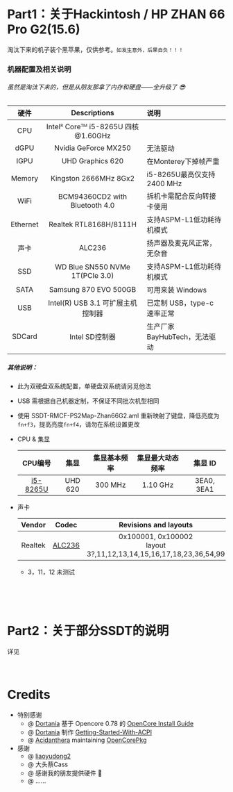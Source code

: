 # Part1：关于Hackintosh / HP ZHAN 66 Pro G2(15.6)
淘汰下来的机子装个黑苹果，仅供参考。`如发生意外，后果自负！！！`
### 机器配置及相关说明
###### 虽然是淘汰下来的，但是从朋友那拿了内存和硬盘——全升级了 :sunglasses:
| 硬件 | Descriptions | 说明 |
| :-: | :-: | :- |
| CPU | Intelᴿ Coreᵀᴹ i5-8265U 四核 @1.60GHz |
|  dGPU | Nvidia GeForce MX250 | 无法驱动 |
| IGPU | UHD Graphics 620 | 在Monterey下掉帧严重 |
| Memory | Kingston 2666MHz 8Gx2 | i5-8265U最高仅支持 2400 MHz |
|  WiFi | BCM94360CD2 with Bluetooth 4.0 | 拆机卡需配合反向转接卡使用 |
| Ethernet | Realtek RTL8168H/8111H | 支持ASPM-L1低功耗待机模式 |
| 声卡 |  ALC236 | 扬声器及麦克风正常，无杂音 |
| SSD | WD Blue SN550 NVMe 1T(PCIe 3.0) | 支持ASPM-L1低功耗待机模式 |
| SATA | Samsung 870 EVO 500GB | 可用来装 Windows |
| USB | Intel(R) USB 3.1 可扩展主机控制器 | 已定制 USB，type-c 速率正常 |
| SDCard | Intel SD控制器 | 生产厂家BayHubTech，无法驱动 |

##### 其他说明：</br>
* 此为双硬盘双系统配置，单硬盘双系统请另觅他法
* USB 需根据自己机器定制，不保证不同批次机型相同
* 使用 SSDT-RMCF-PS2Map-Zhan66G2.aml 重新映射了键盘，降低亮度为`fn+f3`，提高亮度`fn+f4`，请勿在系统设置更改
* CPU & 集显</br>

  | CPU编号 | 集显 | 集显基本频率 | 集显最大动态频率 | 集显 ID |
  | :-: | :-: | :-: | :-: | :-: |
  | [i5-8265U](https://ark.intel.com/content/www/us/en/ark/products/149088/intel-core-i58265u-processor-6m-cache-up-to-3-90-ghz.html) | UHD 620 | 300 MHz | 1.10 GHz | 3EA0, 3EA1 |
 
* 声卡</br>

  | Vendor | Codec | Revisions and layouts | MinKernel | MaxKernel |
  | :-: | :-: | :-: | :-: | :-: |
  | Realtek | [ALC236](https://github.com/acidanthera/AppleALC/tree/master/Resources/ALC236) | 0x100001, 0x100002</br>layout 3?,11,12,13,14,15,16,17,18,23,36,54,99 | 13 (10.9) | - |
  * 3，11，12 未测试

</br>
</br>
</br>

# Part2：关于部分SSDT的说明
详见
</br>
</br>
</br>

# Credits
* 特别感谢
  * @ [Dortania](https://github.com/dortania) 基于 Opencore 0.78 的 [OpenCore Install Guide](https://dortania.github.io/OpenCore-Install-Guide/)
  * @ [Dortania](https://github.com/dortania) 制作 [Getting-Started-With-ACPI](https://github.com/dortania/Getting-Started-With-ACPI)
  * @ [Acidanthera](https://github.com/acidanthera) maintaining [OpenCorePkg](https://github.com/acidanthera/OpenCorePkg)
* 感谢
  * @ [liaoyudong2](https://github.com/liaoyudong2)
  * @ 大头蔡Cass
  * @ 感谢我的朋友提供硬件 :rofl:
  * @ ......
